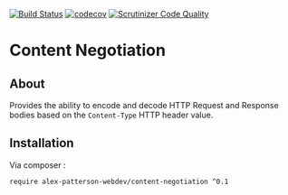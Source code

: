 [![Build Status](https://travis-ci.com/alex-patterson-webdev/content-negotiation.svg?branch=master)](https://travis-ci.com/alex-patterson-webdev/content-negotiation)
[![codecov](https://codecov.io/gh/alex-patterson-webdev/content-negotiation/branch/master/graph/badge.svg)](https://codecov.io/gh/alex-patterson-webdev/content-negotiation)
[![Scrutinizer Code Quality](https://scrutinizer-ci.com/g/alex-patterson-webdev/content-negotiation/badges/quality-score.png?b=master)](https://scrutinizer-ci.com/g/alex-patterson-webdev/content-negotiation/?branch=master)

# Content Negotiation

## About

Provides the ability to encode and decode HTTP Request and Response bodies based on the `Content-Type` HTTP header value.

## Installation

Via composer :

    require alex-patterson-webdev/content-negotiation ^0.1 
